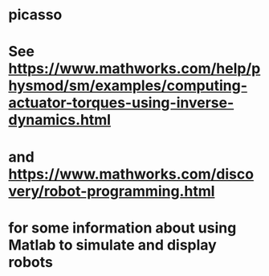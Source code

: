# picasso

# See https://www.mathworks.com/help/physmod/sm/examples/computing-actuator-torques-using-inverse-dynamics.html
# and https://www.mathworks.com/discovery/robot-programming.html
# for some information about using Matlab to simulate and display robots
